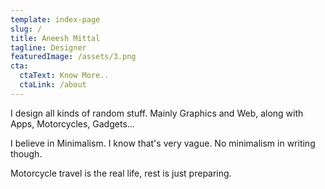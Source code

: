 ```yaml
---
template: index-page
slug: /
title: Aneesh Mittal
tagline: Designer
featuredImage: /assets/3.png
cta:
  ctaText: Know More..
  ctaLink: /about
---
```

I design all kinds of random stuff. Mainly Graphics and Web, along with Apps, Motorcycles, Gadgets...

I believe in Minimalism. I know that's very vague. No minimalism in writing though.

Motorcycle travel is the real life, rest is just preparing.
